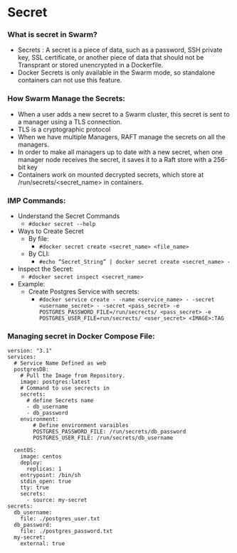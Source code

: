 # Secret
### What is secret in Swarm?
- Secrets : A secret is a piece of data, such as a password, SSH private key, SSL certificate, or another piece of data that should not be Transprant or stored unencrypted in a Dockerfile.
- Docker Secrets is only available in the Swarm mode, so standalone containers can not use this feature.

### How Swarm Manage the Secrets:
- When a user adds a new secret to a Swarm cluster, this secret is sent to a manager using a TLS connection.
- TLS is a cryptographic protocol
- When we have multiple Managers, RAFT manage the secrets on all the managers.
- In order to make all managers up to date with a new secret, when one manager node receives the secret, it saves it to a Raft store with a 256-bit key
- Containers work on mounted decrypted secrets, which store at /run/secrets/<secret_name> in containers. 

### IMP Commands:
- Understand the Secret Commands
    - `#docker secret --help`
- Ways to Create Secret
    - By file:
        - `#docker secret create <secret_name> <file_name>`
    - By CLI:
        - `#echo “Secret_String” | docker secret create <secret_name> -`
- Inspect the Secret:
    - `#docker secret inspect <secret_name>`
- Example:
    - Create Postgres Service with secrets:
        - `#docker service create - -name <service_name> - -secret <username_secret> - -secret <pass_secret> -e POSTGRES_PASSWORD_FILE=/run/secrects/ <pass_secret> -e POSTGRES_USER_FILE=run/secrects/ <user_secret> <IMAGE>:TAG`

### Managing secret in Docker Compose File:
```
version: "3.1"
services:
  # Service Name Defined as web
  postgresDB:
    # Pull the Image from Repository.
    image: postgres:latest
    # Command to use secrects in 
    secrets:
      # define Secrets name
      - db_username
      - db_password
    environment:
        # Define environment varaibles
        POSTGRES_PASSWORD_FILE: /run/secrets/db_password
        POSTGRES_USER_FILE: /run/secrets/db_username

  centOS:
    image: centos
    deploy:
      replicas: 1
    entrypoint: /bin/sh
    stdin_open: true
    tty: true
    secrets:
      - source: my-secret
secrets:
  db_username:
    file: ./postgres_user.txt
  db_password:
    file: ./postgres_password.txt
  my-secret:
    external: true